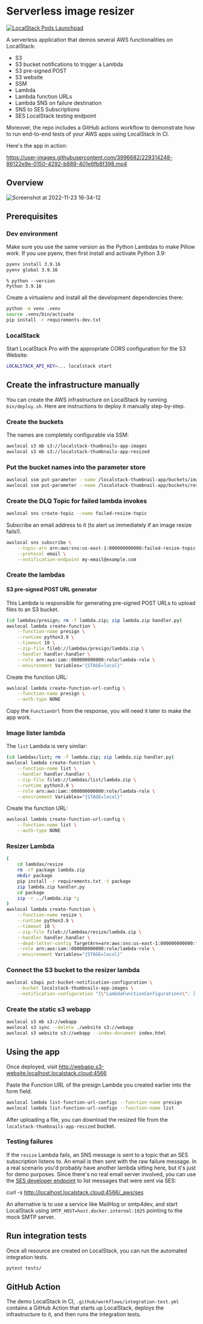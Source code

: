 # Serverless image resizer

[![LocalStack Pods Launchpad](https://localstack.cloud/gh/launch-pod-badge.svg)](https://app.localstack.cloud/launchpad?url=https://github.com/thrau/serverless-image-resizer/releases/download/v0.1.0/serverless-image-resizer-cloudpod-v0.1.0.zip)


A serverless application that demos several AWS functionalities on LocalStack:
* S3
* S3 bucket notifications to trigger a Lambda
* S3 pre-signed POST
* S3 website
* SSM
* Lambda
* Lambda function URLs
* Lambda SNS on failure destination
* SNS to SES Subscriptions
* SES LocalStack testing endpoint

Moreover, the repo includes a GitHub actions workflow to demonstrate how to run end-to-end tests of your AWS apps using LocalStack in CI.

Here's the app in action:


https://user-images.githubusercontent.com/3996682/229314248-86122e9e-0150-4292-b889-401e6fb8f398.mp4


## Overview

![Screenshot at 2022-11-23 16-34-12](https://user-images.githubusercontent.com/3996682/203586505-e54ccb3e-5101-4ee8-917d-d6372ee965ef.png)

## Prerequisites

### Dev environment

Make sure you use the same version as the Python Lambdas to make Pillow work.
If you use pyenv, then first install and activate Python 3.9:
```bash
pyenv install 3.9.16
pyenv global 3.9.16
```

```console
% python --version
Python 3.9.16
```

Create a virtualenv and install all the development dependencies there:

```bash
python -m venv .venv
source .venv/bin/activate
pip install -r requirements-dev.txt
```

### LocalStack

Start LocalStack Pro with the appropriate CORS configuration for the S3 Website:

```bash
LOCALSTACK_API_KEY=... localstack start
```

## Create the infrastructure manually

You can create the AWS infrastructure on LocalStack by running `bin/deploy.sh`.
Here are instructions to deploy it manually step-by-step.

### Create the buckets

The names are completely configurable via SSM:

```bash
awslocal s3 mb s3://localstack-thumbnails-app-images
awslocal s3 mb s3://localstack-thumbnails-app-resized
```

### Put the bucket names into the parameter store

```bash
awslocal ssm put-parameter --name /localstack-thumbnail-app/buckets/images --type "String" --value "localstack-thumbnails-app-images"
awslocal ssm put-parameter --name /localstack-thumbnail-app/buckets/resized --type "String" --value "localstack-thumbnails-app-resized"
```

### Create the DLQ Topic for failed lambda invokes

```bash
awslocal sns create-topic --name failed-resize-topic
```

Subscribe an email address to it (to alert us immediately if an image resize fails!).

```bash
awslocal sns subscribe \
    --topic-arn arn:aws:sns:us-east-1:000000000000:failed-resize-topic \
    --protocol email \
    --notification-endpoint my-email@example.com
```

### Create the lambdas

#### S3 pre-signed POST URL generator

This Lambda is responsible for generating pre-signed POST URLs to upload files to an S3 bucket.

```bash
(cd lambdas/presign; rm -f lambda.zip; zip lambda.zip handler.py)
awslocal lambda create-function \
    --function-name presign \
    --runtime python3.9 \
    --timeout 10 \
    --zip-file fileb://lambdas/presign/lambda.zip \
    --handler handler.handler \
    --role arn:aws:iam::000000000000:role/lambda-role \
    --environment Variables="{STAGE=local}"
```

Create the function URL:

```bash
awslocal lambda create-function-url-config \
    --function-name presign \
    --auth-type NONE
```

Copy the `FunctionUrl` from the response, you will need it later to make the app work.

### Image lister lambda

The `list` Lambda is very similar:

```bash
(cd lambdas/list; rm -f lambda.zip; zip lambda.zip handler.py)
awslocal lambda create-function \
    --function-name list \
    --handler handler.handler \
    --zip-file fileb://lambdas/list/lambda.zip \
    --runtime python3.9 \
    --role arn:aws:iam::000000000000:role/lambda-role \
    --environment Variables="{STAGE=local}"
```

Create the function URL:

```bash
awslocal lambda create-function-url-config \
    --function-name list \
    --auth-type NONE
```

### Resizer Lambda

```bash
(
    cd lambdas/resize
    rm -rf package lambda.zip
    mkdir package
    pip install -r requirements.txt -t package
    zip lambda.zip handler.py
    cd package
    zip -r ../lambda.zip *;
)
awslocal lambda create-function \
    --function-name resize \
    --runtime python3.9 \
    --timeout 10 \
    --zip-file fileb://lambdas/resize/lambda.zip \
    --handler handler.handler \
    --dead-letter-config TargetArn=arn:aws:sns:us-east-1:000000000000:failed-resize-topic \
    --role arn:aws:iam::000000000000:role/lambda-role \
    --environment Variables="{STAGE=local}"
```

### Connect the S3 bucket to the resizer lambda

```bash
awslocal s3api put-bucket-notification-configuration \
    --bucket localstack-thumbnails-app-images \
    --notification-configuration "{\"LambdaFunctionConfigurations\": [{\"LambdaFunctionArn\": \"$(awslocal lambda get-function --function-name resize | jq -r .Configuration.FunctionArn)\", \"Events\": [\"s3:ObjectCreated:*\"]}]}"
```

### Create the static s3 webapp

```bash
awslocal s3 mb s3://webapp
awslocal s3 sync --delete ./website s3://webapp
awslocal s3 website s3://webapp --index-document index.html
```

## Using the app

Once deployed, visit http://webapp.s3-website.localhost.localstack.cloud:4566

Paste the Function URL of the presign Lambda you created earlier into the form field.
```bash
awslocal lambda list-function-url-configs --function-name presign
awslocal lambda list-function-url-configs --function-name list
```

After uploading a file, you can download the resized file from the `localstack-thumbnails-app-resized` bucket.

### Testing failures

If the `resize` Lambda fails, an SNS message is sent to a topic that an SES subscription listens to.
An email is then sent with the raw failure message.
In a real scenario you'd probably have another lambda sitting here, but it's just for demo purposes.
Since there's no real email server involved, you can use the [SES developer endpoint](https://docs.localstack.cloud/user-guide/aws/ses/) to list messages that were sent via SES:

curl -s http://localhost.localstack.cloud:4566/_aws/ses

An alternative is to use a service like MailHog or smtp4dev, and start LocalStack using `SMTP_HOST=host.docker.internal:1025` pointing to the mock SMTP server.

## Run integration tests

Once all resource are created on LocalStack, you can run the automated integration tests.

```bash
pytest tests/
```

## GitHub Action

The demo LocalStack in CI, `.github/workflows/integration-test.yml` contains a GitHub Action that starts up LocalStack,
deploys the infrastructure to it, and then runs the integration tests.
